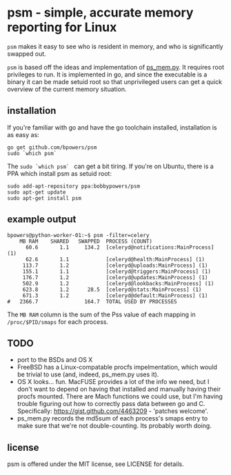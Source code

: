 psm - simple, accurate memory reporting for Linux
=================================================

`psm` makes it easy to see who is resident in memory, and who is
significantly swapped out.

`psm` is based off the ideas and implementation of
[ps_mem.py](https://github.com/pixelb/scripts/commits/master/scripts/ps_mem.py).
It requires root privileges to run.  It is implemented in go, and
since the executable is a binary it can be made setuid root so that
unprivileged users can get a quick overview of the current memory
situation.

installation
------------

If you're familiar with go and have the go toolchain installed,
installation is as easy as:

    go get github.com/bpowers/psm
    sudo `which psm`

The ``sudo `which psm` `` can get a bit tiring.  If you're on
Ubuntu, there is a PPA which install psm as setuid root:

    sudo add-apt-repository ppa:bobbypowers/psm
    sudo apt-get update
    sudo apt-get install psm

example output
--------------

    bpowers@python-worker-01:~$ psm -filter=celery
        MB RAM    SHARED   SWAPPED	PROCESS (COUNT)
          60.6       1.1     134.2	[celeryd@notifications:MainProcess] (1)
          62.6       1.1          	[celeryd@health:MainProcess] (1)
         113.7       1.2          	[celeryd@uploads:MainProcess] (1)
         155.1       1.1          	[celeryd@triggers:MainProcess] (1)
         176.7       1.2          	[celeryd@updates:MainProcess] (1)
         502.9       1.2          	[celeryd@lookbacks:MainProcess] (1)
         623.8       1.2      28.5	[celeryd@stats:MainProcess] (1)
         671.3       1.2          	[celeryd@default:MainProcess] (1)
    #   2366.7               164.7	TOTAL USED BY PROCESSES

The `MB RAM` column is the sum of the Pss value of each mapping in
`/proc/$PID/smaps` for each process.

TODO
----

- port to the BSDs and OS X
- FreeBSD has a Linux-compatable procfs impelmentation, which would
  be trivial to use (and, indeed, ps_mem.py uses it).
- OS X looks... fun.  MacFUSE provides a lot of the info we need, but
  I don't want to depend on having that installed and manually having
  their procfs mounted.  There are Mach functions we could use, but
  I'm having trouble figuring out how to correctly pass data between
  go and C.  Specifically: https://gist.github.com/4463209 - 'patches
  welcome'.
- ps_mem.py records the md5sum of each process's smaps entry to make
  sure that we're not double-counting.  Its probably worth doing.

license
-------

psm is offered under the MIT license, see LICENSE for details.
